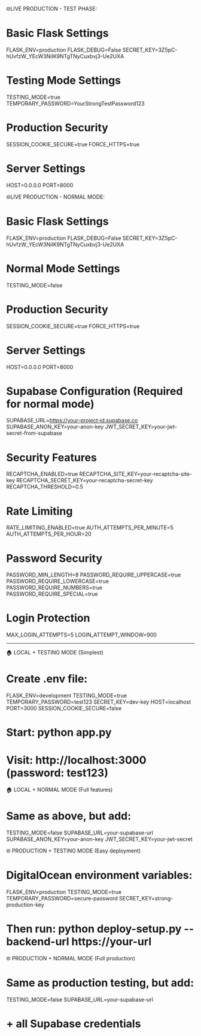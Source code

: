 🌐LIVE PRODUCTION - TEST PHASE:

# Basic Flask Settings
FLASK_ENV=production
FLASK_DEBUG=False
SECRET_KEY=3Z5pC-hUvfzW_YEcW3NiIK9NTgTNyCuxbvj3-Ue2UXA

# Testing Mode Settings
TESTING_MODE=true
TEMPORARY_PASSWORD=YourStrongTestPassword123

# Production Security
SESSION_COOKIE_SECURE=true
FORCE_HTTPS=true

# Server Settings
HOST=0.0.0.0
PORT=8000

🌐LIVE PRODUCTION - NORMAL MODE:
# Basic Flask Settings
FLASK_ENV=production
FLASK_DEBUG=False
SECRET_KEY=3Z5pC-hUvfzW_YEcW3NiIK9NTgTNyCuxbvj3-Ue2UXA

# Normal Mode Settings
TESTING_MODE=false

# Production Security
SESSION_COOKIE_SECURE=true
FORCE_HTTPS=true

# Server Settings
HOST=0.0.0.0
PORT=8000

# Supabase Configuration (Required for normal mode)
SUPABASE_URL=https://your-project-id.supabase.co
SUPABASE_ANON_KEY=your-anon-key
JWT_SECRET_KEY=your-jwt-secret-from-supabase

# Security Features
RECAPTCHA_ENABLED=true
RECAPTCHA_SITE_KEY=your-recaptcha-site-key
RECAPTCHA_SECRET_KEY=your-recaptcha-secret-key
RECAPTCHA_THRESHOLD=0.5

# Rate Limiting
RATE_LIMITING_ENABLED=true
AUTH_ATTEMPTS_PER_MINUTE=5
AUTH_ATTEMPTS_PER_HOUR=20

# Password Security
PASSWORD_MIN_LENGTH=8
PASSWORD_REQUIRE_UPPERCASE=true
PASSWORD_REQUIRE_LOWERCASE=true
PASSWORD_REQUIRE_NUMBERS=true
PASSWORD_REQUIRE_SPECIAL=true

# Login Protection
MAX_LOGIN_ATTEMPTS=5
LOGIN_ATTEMPT_WINDOW=900

--------------------------------------------------------------------------------------------

🏠 LOCAL + TESTING MODE (Simplest)

# Create .env file:
FLASK_ENV=development
TESTING_MODE=true
TEMPORARY_PASSWORD=test123
SECRET_KEY=dev-key
HOST=localhost
PORT=3000
SESSION_COOKIE_SECURE=false

# Start: python app.py
# Visit: http://localhost:3000 (password: test123)

🏠 LOCAL + NORMAL MODE (Full features)

# Same as above, but add:
TESTING_MODE=false
SUPABASE_URL=your-supabase-url
SUPABASE_ANON_KEY=your-anon-key
JWT_SECRET_KEY=your-jwt-secret

🌐 PRODUCTION + TESTING MODE (Easy deployment)

# DigitalOcean environment variables:
FLASK_ENV=production
TESTING_MODE=true
TEMPORARY_PASSWORD=secure-password
SECRET_KEY=strong-production-key

# Then run: python deploy-setup.py --backend-url https://your-url

🌐 PRODUCTION + NORMAL MODE (Full production)

# Same as production testing, but add:
TESTING_MODE=false
SUPABASE_URL=your-supabase-url
# + all Supabase credentials



